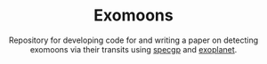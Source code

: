 <h1 align="center">
  Exomoons
</h1>
<p align="center">
  Repository for developing code for and writing a paper on detecting exomoons 
  via their transits using <a href="https://github.com/tagordon/specgp">specgp</a> and 
  <a href="https://github.com/exoplanet-dev/exoplanet">exoplanet</a>.
</p>
<p align="center">
	<!-- badges go here -->
</p>

